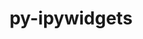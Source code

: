 ---
title: "py-ipywidgets"
layout: cache
categories: [package, develop-2024-05-12]
meta: {"versions": ["8.0.2"], "compilers": ["gcc@=11.1.0", "gcc@=11.4.0", "gcc@=9.4.0", "oneapi@=2024.0.0"], "oss": ["ubuntu20.04", "ubuntu22.04"], "platforms": ["linux"], "targets": ["neoverse_v1", "neoverse_v2", "ppc64le", "x86_64_v3"], "stacks": ["data-vis-sdk", "e4s", "e4s-neoverse-v2", "e4s-neoverse_v1", "e4s-oneapi", "e4s-power", "root"], "num_specs": 8, "num_specs_by_stack": {"e4s-power": 1, "root": 8, "data-vis-sdk": 2, "e4s-neoverse_v1": 1, "e4s-neoverse-v2": 1, "e4s": 2, "e4s-oneapi": 1}}
spec_details: [{"hash": "ntbfhjttttwodjul3iydbjh3cwwpffzp", "compiler": "gcc@=9.4.0", "versions": ["8.0.2"], "os": "ubuntu20.04", "platform": "linux", "target": "ppc64le", "variants": ["build_system=python_pip"], "stacks": ["e4s-power", "root"], "size": "-", "tarball": "https://binaries.spack.io/develop-2024-05-12/build_cache/linux-ubuntu20.04-ppc64le/gcc-9.4.0/py-ipywidgets-8.0.2/linux-ubuntu20.04-ppc64le-gcc-9.4.0-py-ipywidgets-8.0.2-ntbfhjttttwodjul3iydbjh3cwwpffzp.spack"}, {"hash": "sxcjyr76lfrtweu7kzmzkk2pm6i4uupm", "compiler": "gcc@=11.1.0", "versions": ["8.0.2"], "os": "ubuntu20.04", "platform": "linux", "target": "x86_64_v3", "variants": ["build_system=python_pip"], "stacks": ["data-vis-sdk", "root"], "size": "-", "tarball": "https://binaries.spack.io/develop-2024-05-12/build_cache/linux-ubuntu20.04-x86_64_v3/gcc-11.1.0/py-ipywidgets-8.0.2/linux-ubuntu20.04-x86_64_v3-gcc-11.1.0-py-ipywidgets-8.0.2-sxcjyr76lfrtweu7kzmzkk2pm6i4uupm.spack"}, {"hash": "4otuwfwfofib57bhdhfq4jzp33znxvxa", "compiler": "gcc@=11.1.0", "versions": ["8.0.2"], "os": "ubuntu20.04", "platform": "linux", "target": "x86_64_v3", "variants": ["build_system=python_pip"], "stacks": ["data-vis-sdk", "root"], "size": "-", "tarball": "https://binaries.spack.io/develop-2024-05-12/build_cache/linux-ubuntu20.04-x86_64_v3/gcc-11.1.0/py-ipywidgets-8.0.2/linux-ubuntu20.04-x86_64_v3-gcc-11.1.0-py-ipywidgets-8.0.2-4otuwfwfofib57bhdhfq4jzp33znxvxa.spack"}, {"hash": "x5wsswedqjolidcqocqe4nyufk6xpl26", "compiler": "gcc@=11.4.0", "versions": ["8.0.2"], "os": "ubuntu22.04", "platform": "linux", "target": "neoverse_v1", "variants": ["build_system=python_pip"], "stacks": ["e4s-neoverse_v1", "root"], "size": "-", "tarball": "https://binaries.spack.io/develop-2024-05-12/build_cache/linux-ubuntu22.04-neoverse_v1/gcc-11.4.0/py-ipywidgets-8.0.2/linux-ubuntu22.04-neoverse_v1-gcc-11.4.0-py-ipywidgets-8.0.2-x5wsswedqjolidcqocqe4nyufk6xpl26.spack"}, {"hash": "p6lvlpk6hhwrqivse6dmaf62i6j7rfcf", "compiler": "gcc@=11.4.0", "versions": ["8.0.2"], "os": "ubuntu22.04", "platform": "linux", "target": "neoverse_v2", "variants": ["build_system=python_pip"], "stacks": ["e4s-neoverse-v2", "root"], "size": "-", "tarball": "https://binaries.spack.io/develop-2024-05-12/build_cache/linux-ubuntu22.04-neoverse_v2/gcc-11.4.0/py-ipywidgets-8.0.2/linux-ubuntu22.04-neoverse_v2-gcc-11.4.0-py-ipywidgets-8.0.2-p6lvlpk6hhwrqivse6dmaf62i6j7rfcf.spack"}, {"hash": "7hbjsn34w7dp7gih4ltrswfuzu2bxhaj", "compiler": "gcc@=11.4.0", "versions": ["8.0.2"], "os": "ubuntu22.04", "platform": "linux", "target": "x86_64_v3", "variants": ["build_system=python_pip"], "stacks": ["e4s", "root"], "size": "-", "tarball": "https://binaries.spack.io/develop-2024-05-12/build_cache/linux-ubuntu22.04-x86_64_v3/gcc-11.4.0/py-ipywidgets-8.0.2/linux-ubuntu22.04-x86_64_v3-gcc-11.4.0-py-ipywidgets-8.0.2-7hbjsn34w7dp7gih4ltrswfuzu2bxhaj.spack"}, {"hash": "mkhfaxd7ibnj7npccjvq2qbakh2iz3gy", "compiler": "gcc@=11.4.0", "versions": ["8.0.2"], "os": "ubuntu22.04", "platform": "linux", "target": "x86_64_v3", "variants": ["build_system=python_pip"], "stacks": ["e4s", "root"], "size": "-", "tarball": "https://binaries.spack.io/develop-2024-05-12/build_cache/linux-ubuntu22.04-x86_64_v3/gcc-11.4.0/py-ipywidgets-8.0.2/linux-ubuntu22.04-x86_64_v3-gcc-11.4.0-py-ipywidgets-8.0.2-mkhfaxd7ibnj7npccjvq2qbakh2iz3gy.spack"}, {"hash": "b6qkecyxa2xmfblhfzz7opz7eqwbzanw", "compiler": "oneapi@=2024.0.0", "versions": ["8.0.2"], "os": "ubuntu22.04", "platform": "linux", "target": "x86_64_v3", "variants": ["build_system=python_pip"], "stacks": ["e4s-oneapi", "root"], "size": "-", "tarball": "https://binaries.spack.io/develop-2024-05-12/build_cache/linux-ubuntu22.04-x86_64_v3/oneapi-2024.0.0/py-ipywidgets-8.0.2/linux-ubuntu22.04-x86_64_v3-oneapi-2024.0.0-py-ipywidgets-8.0.2-b6qkecyxa2xmfblhfzz7opz7eqwbzanw.spack"}]
---